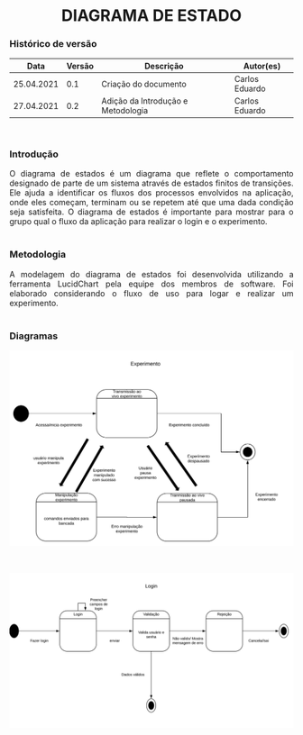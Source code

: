 # <center> DIAGRAMA DE ESTADO

### Histórico de versão<br>

|Data | Versão | Descrição | Autor(es)|
| -- | -- | -- | -- |
| 25.04.2021 | 0.1 | Criação do documento | Carlos Eduardo|
| 27.04.2021 | 0.2 | Adição da Introdução e Metodologia | Carlos Eduardo|
<br>

### Introdução
<div align="justify"> O diagrama de estados é um diagrama que reflete o comportamento designado de parte de um sistema através de estados finitos de transições. Ele ajuda a identificar os fluxos dos processos envolvidos na aplicação, onde eles começam, terminam ou se repetem até que uma dada condição seja satisfeita. O diagrama de estados é importante para mostrar para o grupo qual o fluxo da aplicação para realizar o login e o experimento.
</div><br>

### Metodologia
<div align="justify"> A modelagem do diagrama de estados foi desenvolvida utilizando a ferramenta LucidChart pela equipe dos membros de software. Foi elaborado considerando o fluxo de uso para logar e realizar um experimento.
</div><br>

### Diagramas
<p ><img src="/imagens/modelagem/Diagrama_estado_experimento.png"></p>
<br>
<p ><img src="/imagens/modelagem/Diagrama_estado_login.png"></p>